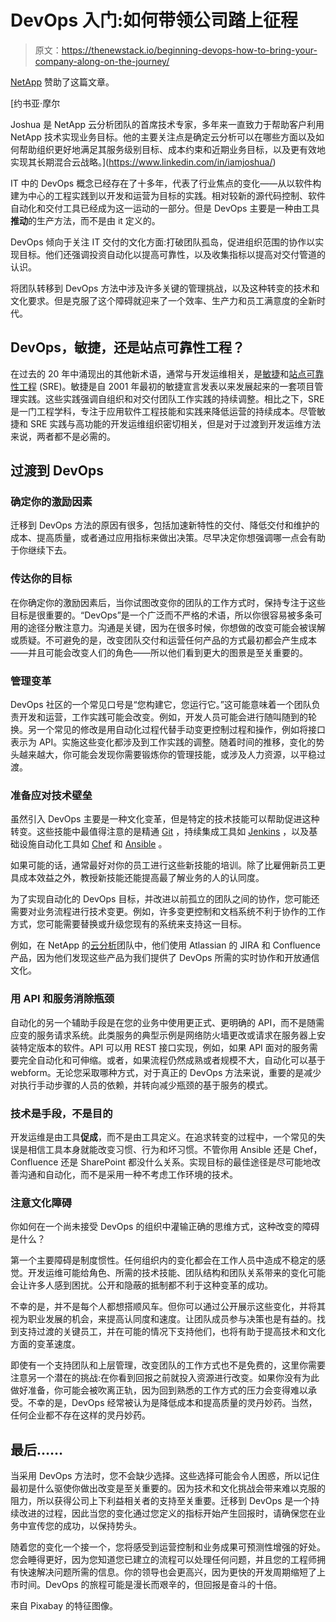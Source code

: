 # DevOps 入门:如何带领公司踏上征程

> 原文：<https://thenewstack.io/beginning-devops-how-to-bring-your-company-along-on-the-journey/>

[NetApp](https://www.netapp.com/us/solutions/devops/index.aspx) 赞助了这篇文章。

 [约书亚·摩尔

Joshua 是 NetApp 云分析团队的首席技术专家，多年来一直致力于帮助客户利用 NetApp 技术实现业务目标。他的主要关注点是确定云分析可以在哪些方面以及如何帮助组织更好地满足其服务级别目标、成本约束和近期业务目标，以及更有效地实现其长期混合云战略。](https://www.linkedin.com/in/iamjoshua/) 

IT 中的 DevOps 概念已经存在了十多年，代表了行业焦点的变化——从以软件构建为中心的工程实践到以开发和运营为目标的实践。相对较新的源代码控制、软件自动化和交付工具已经成为这一运动的一部分。但是 DevOps 主要是一种由工具**推动**的生产方法，而不是由 it 定义的。

DevOps 倾向于关注 IT 交付的文化方面:打破团队孤岛，促进组织范围的协作以实现目标。他们还强调投资自动化以提高可靠性，以及收集指标以提高对交付管道的认识。

将团队转移到 DevOps 方法中涉及许多关键的管理挑战，以及这种转变的技术和文化要求。但是克服了这个障碍就迎来了一个效率、生产力和员工满意度的全新时代。

## **DevOps，敏捷，还是站点可靠性工程？**

在过去的 20 年中涌现出的其他新术语，通常与开发运维相关，是[敏捷](https://agilemanifesto.org/)和[站点可靠性工程](https://landing.google.com/sre/interview/ben-treynor/) (SRE)。敏捷是自 2001 年最初的敏捷宣言发表以来发展起来的一套项目管理实践。这些实践强调自组织和对交付团队工作实践的持续调整。相比之下，SRE 是一门工程学科，专注于应用软件工程技能和实践来降低运营的持续成本。尽管敏捷和 SRE 实践与高功能的开发运维组织密切相关，但是对于过渡到开发运维方法来说，两者都不是必需的。

## **过渡到 DevOps**

### **确定你的激励因素**

迁移到 DevOps 方法的原因有很多，包括加速新特性的交付、降低交付和维护的成本、提高质量，或者通过应用指标来做出决策。尽早决定你想强调哪一点会有助于你继续下去。

### **传达你的目标**

在你确定你的激励因素后，当你试图改变你的团队的工作方式时，保持专注于这些目标是很重要的。“DevOps”是一个广泛而不严格的术语，所以你很容易被多条可用的途径分散注意力。沟通是关键，因为在很多时候，你想做的改变可能会被误解或质疑。不可避免的是，改变团队交付和运营任何产品的方式最初都会产生成本——并且可能会改变人们的角色——所以他们看到更大的图景是至关重要的。

### **管理变革**

DevOps 社区的一个常见口号是“您构建它，您运行它。”这可能意味着一个团队负责开发和运营，工作实践可能会改变。例如，开发人员可能会进行随叫随到的轮换。另一个常见的修改是用自动化过程代替手动变更控制过程和操作，例如将接口表示为 API。实施这些变化都涉及到工作实践的调整。随着时间的推移，变化的势头越来越大，你可能会发现你需要锻炼你的管理技能，或涉及人力资源，以平稳过渡。

### **准备应对技术壁垒**

虽然引入 DevOps 主要是一种文化变革，但是特定的技术技能可以帮助促进这种转变。这些技能中最值得注意的是精通 [Git](https://git-scm.com/) ，持续集成工具如 [Jenkins](https://jenkins.io/) ，以及基础设施自动化工具如 [Chef](https://www.chef.io/) 和 [Ansible](https://www.ansible.com/) 。

如果可能的话，通常最好对你的员工进行这些新技能的培训。除了比雇佣新员工更具成本效益之外，教授新技能还能提高最了解业务的人的认同度。

为了实现自动化的 DevOps 目标，并改进以前孤立的团队之间的协作，您可能还需要对业务流程进行技术变更。例如，许多变更控制和文档系统不利于协作的工作方式，您可能需要替换或升级您现有的系统来支持这一目标。

例如，在 NetApp 的[云分析](https://cloud.netapp.com/cloud-insights)团队中，他们使用 Atlassian 的 JIRA 和 Confluence 产品，因为他们发现这些产品为我们提供了 DevOps 所需的实时协作和开放通信文化。

### **用 API 和服务消除瓶颈**

自动化的另一个辅助手段是在您的业务中使用更正式、更明确的 API，而不是随需应变的服务请求系统。此类服务的典型示例是网络防火墙更改或请求在服务器上安装特定版本的软件。API 可以用 REST 接口实现，例如，如果 API 面对的服务需要完全自动化和可伸缩。或者，如果流程仍然成熟或者规模不大，自动化可以基于 webform。无论您采取哪种方式，对于真正的 DevOps 方法来说，重要的是减少对执行手动步骤的人员的依赖，并转向减少瓶颈的基于服务的模式。

### **技术是手段，不是目的**

开发运维是由工具**促成**，而不是由工具定义。在追求转变的过程中，一个常见的失误是相信工具本身就能改变习惯、行为和坏习惯。不管你用 Ansible 还是 Chef，Confluence 还是 SharePoint 都没什么关系。实现目标的最佳途径是尽可能地改善沟通和自动化，而不是采用一种不考虑工作环境的技术。

### **注意文化障碍**

你如何在一个尚未接受 DevOps 的组织中灌输正确的思维方式，这种改变的障碍是什么？

第一个主要障碍是制度惯性。任何组织内的变化都会在工作人员中造成不稳定的感觉。开发运维可能给角色、所需的技术技能、团队结构和团队关系带来的变化可能会让许多人感到困扰。公开和隐蔽的抵制都不利于这种变革的成功。

不幸的是，并不是每个人都想搭顺风车。但你可以通过公开展示这些变化，并将其视为职业发展的机会，来提高认同度和速度。让团队成员参与决策也是有益的。找到支持过渡的关键员工，并在可能的情况下支持他们，也将有助于提高技术和文化方面的变革速度。

即使有一个支持团队和上层管理，改变团队的工作方式也不是免费的，这里你需要注意另一个潜在的挑战:在你看到回报之前就投入资源进行改变。如果你没有为此做好准备，你可能会被吹离正轨，因为回到熟悉的工作方式的压力会变得难以承受。不幸的是，DevOps 经常被认为是降低成本和提高质量的灵丹妙药。当然，任何企业都不存在这样的灵丹妙药。

## **最后……**

当采用 DevOps 方法时，您不会缺少选择。这些选择可能会令人困惑，所以记住最初是什么驱使你做出改变是至关重要的。因为技术和文化挑战会带来难以克服的阻力，所以获得公司上下利益相关者的支持至关重要。迁移到 DevOps 是一个持续改进的过程，因此当您的变化通过您定义的指标开始产生回报时，请确保您在业务中宣传您的成功，以保持势头。

随着您的变化一个接一个，您将感受到运营控制和业务成果可预测性增强的好处。您会睡得更好，因为您知道您已建立的流程可以处理任何问题，并且您的工程师拥有快速解决问题所需的信息。你的领导也会更高兴，因为更快的开发周期缩短了上市时间。DevOps 的旅程可能是漫长而艰辛的，但回报是奋斗的十倍。

来自 Pixabay 的特征图像。

<svg xmlns:xlink="http://www.w3.org/1999/xlink" viewBox="0 0 68 31" version="1.1"><title>Group</title> <desc>Created with Sketch.</desc></svg>